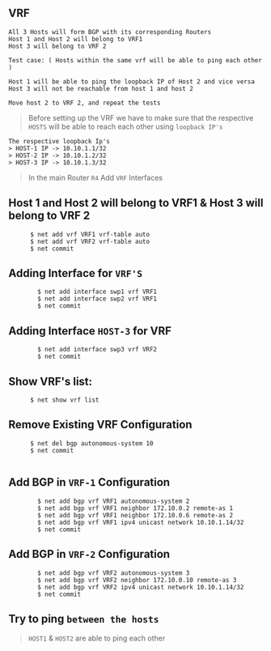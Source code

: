 ## VRF 

```
All 3 Hosts will form BGP with its corresponding Routers
Host 1 and Host 2 will belong to VRF1
Host 3 will belong to VRF 2

Test case: ( Hosts within the same vrf will be able to ping each other )

Host 1 will be able to ping the loopback IP of Host 2 and vice versa
Host 3 will not be reachable from host 1 and host 2

Move host 2 to VRF 2, and repeat the tests
```

> Before setting up the VRF we have to make sure that the respective `HOSTS` will be able to reach each other using `loopback IP's`

```
The respective loopback Ip's
> HOST-1 IP -> 10.10.1.1/32
> HOST-2 IP -> 10.10.1.2/32
> HOST-3 IP -> 10.10.1.3/32

```

> In the main Router `R4`
> Add `VRF` Interfaces 

## Host 1 and Host 2 will belong to VRF1 & Host 3 will belong to VRF 2

```
      $ net add vrf VRF1 vrf-table auto 
      $ net add vrf VRF2 vrf-table auto
      $ net commit
```

## Adding Interface for `VRF'S`

```
        $ net add interface swp1 vrf VRF1
        $ net add interface swp2 vrf VRF1
        $ net commit
```

## Adding Interface `HOST-3` for VRF

```
        $ net add interface swp3 vrf VRF2
        $ net commit
```

## Show VRF's list:
```
      $ net show vrf list
 ```

## Remove Existing VRF Configuration

```
      $ net del bgp autonomous-system 10
      $ net commit
      
```      

## Add BGP in `VRF-1` Configuration

```
        $ net add bgp vrf VRF1 autonomous-system 2
        $ net add bgp vrf VRF1 neighbor 172.10.0.2 remote-as 1
        $ net add bgp vrf VRF1 neighbor 172.10.0.6 remote-as 2
        $ net add bgp vrf VRF1 ipv4 unicast network 10.10.1.14/32
        $ net commit
```
## Add BGP in `VRF-2` Configuration

```
        $ net add bgp vrf VRF2 autonomous-system 3
        $ net add bgp vrf VRF2 neighbor 172.10.0.10 remote-as 3
        $ net add bgp vrf VRF2 ipv4 unicast network 10.10.1.14/32
        $ net commit
```        

## Try to ping `between the hosts`

> `HOST1` & `HOST2` are able to ping each other

      
